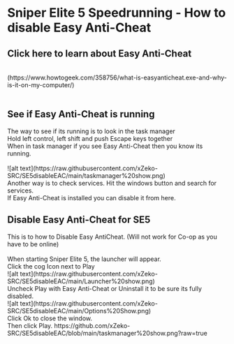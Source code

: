 # Sniper Elite 5 Speedrunning - How to disable Easy Anti-Cheat
<h2>Click here to learn about Easy Anti-Cheat</h2></br>
(https://www.howtogeek.com/358756/what-is-easyanticheat.exe-and-why-is-it-on-my-computer/)</br></br>
<h2>See if Easy Anti-Cheat is running</h2>
The way to see if its running is to look in the task manager</br>
Hold left control, left shift and push Escape keys together</br>
When in task manager if you see Easy Anti-Cheat then you know its running.</br></br>
![alt text](https://raw.githubusercontent.com/xZeko-SRC/SE5disableEAC/main/taskmanager%20show.png)</br>
Another way is to check services. Hit the windows button and search for services.</br>
If Easy Anti-Cheat is installed you can disable it from here.</br>
<h2> Disable Easy Anti-Cheat for SE5</h2>
This is to how to Disable Easy AntiCheat. (Will not work for Co-op as you have to be online)</br></br>
When starting Sniper Elite 5, the launcher will appear.</br>
Click the cog Icon next to Play</br>
![alt text](https://raw.githubusercontent.com/xZeko-SRC/SE5disableEAC/main/Launcher%20show.png)</br>
Uncheck Play with Easy Anti-Cheat or Uninstall it to be sure its fully disabled.</br>
![alt text](https://raw.githubusercontent.com/xZeko-SRC/SE5disableEAC/main/Options%20Show.png)</br>
Click Ok to close the window.</br>
Then click Play.
https://github.com/xZeko-SRC/SE5disableEAC/blob/main/taskmanager%20show.png?raw=true
